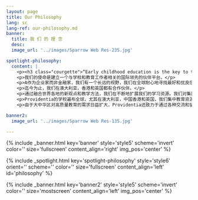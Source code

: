 ```yaml
---
layout: page
title: Our Philosophy
lang: sc
lang-ref: our-philosophy.md
banner:
  title: 我 们 的 理 念  
  desc:
  image_url: '../images/Sparrow Web Res-235.jpg'

spotlight-philosophy:
  content: |
    <p><h3 class="courgette">“Early childhood education is the key to the betterment of society.”</h3><br> <span class="motto">— maria montessori</span></p>
    <p>我们的使命是建立一个与学校和教育工作者相关的国际领先的伙伴平台。</p>
    <p>A作为企业家而非金融家，我们有一个长远的视野，我们在全球耐心地寻找最好和优良信誉的合作伙伴。</p>
    <p>迄今为止，我们在澳大利亚，香港和英国都有合作伙伴。</p>
    <p>通过融合世界各地的新观点和教学方法，我们在不断地扩展我们的学习资源。我们对集团的教育事业充满热情，并不断地找寻最佳的合作伙伴，Providentia的团队拥有多元化的背景和丰富的教育经历。</p>
    <p>Providentia的学校遍布全球，尤其在澳大利亚，中国香港和英国，我们集中教育资源，以满足这些地区的家庭和学生需求。</p>
    <p>由于大中华区对高质量教育的需求日益扩大，Providentia还致力于通过各种交流和留学项目，将上述国家和地区的高质量教育平台与大中华区的学生联系起来。</p>

banner2:
  image_url: '../images/Sparrow Web Res-135.jpg'

---
```

<!-- Welcome Banner -->
{% include _banner.html key='banner' style='style5' scheme='invert' color='' size='fullscreen' content_align='right' img_pos='center' %}

<!-- Our Philosophy -->
{% include _spotlight.html key='spotlight-philosophy' style='style6' orient='' scheme='' color='' size='fullscreen' content_align='left' id='philosophy' %}

<!-- Banner2 -->
{% include _banner.html key='banner2' style='style5' scheme='invert' color='' size='mostscreen' content_align='left' img_pos='center' %}